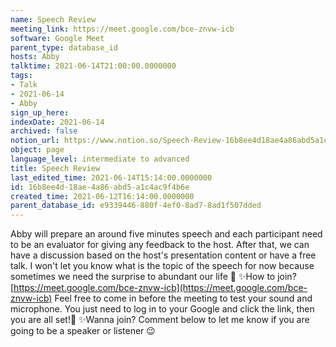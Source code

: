```yaml
---
name: Speech Review
meeting_link: https://meet.google.com/bce-znvw-icb
software: Google Meet
parent_type: database_id
hosts: Abby
talktime: 2021-06-14T21:00:00.0000000
tags:
- Talk
- 2021-06-14
- Abby
sign_up_here: 
indexDate: 2021-06-14
archived: false
notion_url: https://www.notion.so/Speech-Review-16b8ee4d18ae4a86abd5a1c4ac9f4b6e
object: page
language_level: intermediate to advanced
title: Speech Review
last_edited_time: 2021-06-14T15:14:00.0000000
id: 16b8ee4d-18ae-4a86-abd5-a1c4ac9f4b6e
created_time: 2021-06-12T16:14:00.0000000
parent_database_id: e9339446-880f-4ef0-8ad7-8ad1f507dded
---
```


Abby will prepare an around five minutes speech and each participant need to be an evaluator for giving any feedback to the host. After that, we can have a discussion based on the host's presentation content or have a free talk. I won't let you know what is the topic of the speech for now because sometimes we need the surprise to abundant our life 🥰
✨How to join?
 [https://meet.google.com/bce-znvw-icb](https://meet.google.com/bce-znvw-icb) 
Feel free to come in before the meeting to test your sound and microphone. You just need to log in to your Google and click the link, then you are all set!🥳 
✨Wanna join?
Comment below to let me know if you are going to be a speaker or listener 😉

